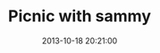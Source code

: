---
layout: post
title:  "Picnic with sammy"
date:   2013-10-18 20:21:00
categories: ['illustrations']
image: illustrations/picnicWithSammy2.jpg
image_width: 533
image_height: 400
---